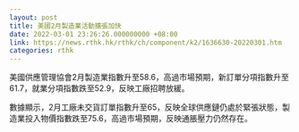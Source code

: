 ```yaml
---
layout: post
title: 美國2月製造業活動擴張加快
date: 2022-03-01 23:26:26.000000000 +08:00
link: https://news.rthk.hk/rthk/ch/component/k2/1636630-20220301.htm
categories: rthk
---
```


美國供應管理協會2月製造業指數升至58.6，高過市場預期，新訂單分項指數升至61.7，就業分項指數跌至52.9，反映工廠招聘放緩。

數據顯示，2月工廠未交貨訂單指數升至65，反映全球供應鏈仍處於緊張狀態，製造業投入物價指數跌至75.6，高過市場預期，反映通脹壓力仍然存在。
